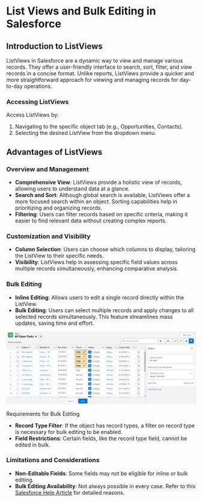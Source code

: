# List Views and Bulk Editing in Salesforce

## Introduction to ListViews
ListViews in Salesforce are a dynamic way to view and manage various records. They offer a user-friendly interface to search, sort, filter, and view records in a concise format. Unlike reports, ListViews provide a quicker and more straightforward approach for viewing and managing records for day-to-day operations.

### Accessing ListViews
Access ListViews by:

1. Navigating to the specific object tab (e.g., Opportunities, Contacts).
2. Selecting the desired ListView from the dropdown menu.

## Advantages of ListViews
### Overview and Management
- **Comprehensive View**: ListViews provide a holistic view of records, allowing users to understand data at a glance.
- **Search and Sort**: Although global search is available, ListViews offer a more focused search within an object. Sorting capabilities help in prioritizing and organizing records.
- **Filtering**: Users can filter records based on specific criteria, making it easier to find relevant data without creating complex reports.

### Customization and Visibility
- **Column Selection**: Users can choose which columns to display, tailoring the ListView to their specific needs.
- **Visibility**: ListViews help in assessing specific field values across multiple records simultaneously, enhancing comparative analysis.

### Bulk Editing
- **Inline Editing**: Allows users to edit a single record directly within the ListView.
- **Bulk Editing**: Users can select multiple records and apply changes to all selected records simultaneously. This feature streamlines mass updates, saving time and effort.

![Bulk Editing](../../../.gitbook/assets/list-view-bulk-editing.png)

Requirements for Bulk Editing
- **Record Type Filter**: If the object has record types, a filter on record type is necessary for bulk editing to be enabled.
- **Field Restrictions**: Certain fields, like the record type field, cannot be edited in bulk.

### Limitations and Considerations
- **Non-Editable Fields**: Some fields may not be eligible for inline or bulk editing.
- **Bulk Editing Availability**: Not always possible in every case. Refer to this [Salesforce Help Article](https://help.salesforce.com/s/articleView?id=000384838&type=1) for detailed reasons.
